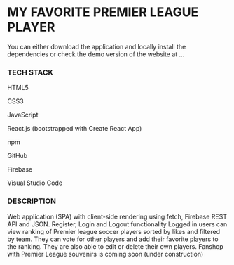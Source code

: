 <h1>MY FAVORITE PREMIER LEAGUE PLAYER</h1>

You can either download the application and locally install the dependencies or check the demo version of the website at ...

<h3>TECH STACK</h3>

<p>HTML5</p>
<p>CSS3</p>
<p>JavaScript</p>
<p>React.js (bootstrapped with Create React App)</p>
<p>npm</p>
<p>GitHub</p>
<p>Firebase</p>
<p>Visual Studio Code</p>

<h3>DESCRIPTION</h3> 

Web application (SPA) with client-side rendering using fetch, Firebase REST API and JSON.
Register, Login and Logout functionality
Logged in users can view ranking of Premier league soccer players sorted by likes and filtered by team.
They can vote for other players and add their favorite players to the ranking.
They are also able to edit or delete their own players.
Fanshop with Premier League souvenirs is coming soon (under construction)